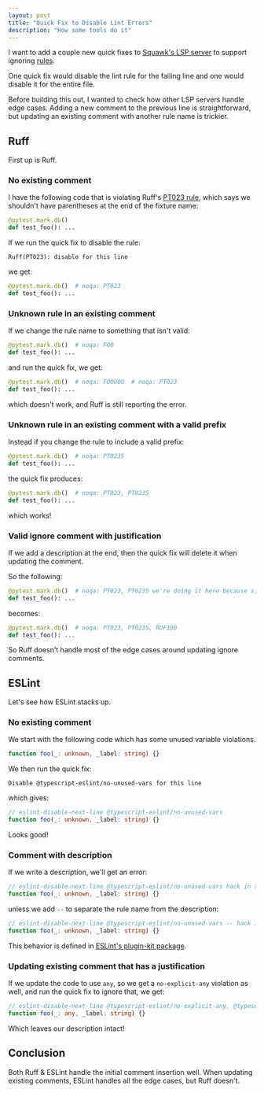 ```yaml
---
layout: post
title: "Quick Fix to Disable Lint Errors"
description: "How some tools do it"
---
```


I want to add a couple new quick fixes to [Squawk's LSP server](https://github.com/sbdchd/squawk/tree/6c5e24580bc24f2c9f63e023c1cd3f0d5569709b/crates/squawk_server) to support ignoring [rules](https://squawkhq.com/docs/rules).

One quick fix would disable the lint rule for the failing line and one would disable it for the entire file.

Before building this out, I wanted to check how other LSP servers handle edge cases. Adding a new comment to the previous line is straightforward, but updating an existing comment with another rule name is trickier.

## Ruff

First up is Ruff.

### No existing comment

I have the following code that is violating Ruff's [PT023 rule](https://docs.astral.sh/ruff/rules/pytest-incorrect-mark-parentheses-style/), which says we shouldn't have parentheses at the end of the fixture name:

```python
@pytest.mark.db()
def test_foo(): ...
```

If we run the quick fix to disable the rule:

```
Ruff(PT023): disable for this line
```

we get:

```python
@pytest.mark.db()  # noqa: PT023
def test_foo(): ...
```

### Unknown rule in an existing comment

If we change the rule name to something that isn't valid:

```python
@pytest.mark.db()  # noqa: FOO
def test_foo(): ...
```

and run the quick fix, we get:

```python
@pytest.mark.db()  # noqa: FOOOOO  # noqa: PT023
def test_foo(): ...
```

which doesn't work, and Ruff is still reporting the error.

### Unknown rule in an existing comment with a valid prefix

Instead if you change the rule to include a valid prefix:

```python
@pytest.mark.db()  # noqa: PT0235
def test_foo(): ...
```

the quick fix produces:

```python
@pytest.mark.db()  # noqa: PT023, PT0235
def test_foo(): ...
```

which works!

### Valid ignore comment with justification

If we add a description at the end, then the quick fix will delete it when updating the comment.

So the following:

```python
@pytest.mark.db()  # noqa: PT023, PT0235 we're doing it here because x, y, z.
def test_foo(): ...
```

becomes:

```python
@pytest.mark.db()  # noqa: PT023, PT0235, RUF100
def test_foo(): ...
```

So Ruff doesn't handle most of the edge cases around updating ignore comments.

## ESLint

Let's see how ESLint stacks up.

### No existing comment

We start with the following code which has some unused variable violations.

```typescript
function foo(_: unknown, _label: string) {}
```

We then run the quick fix:

```
Disable @typescript-eslint/no-unused-vars for this line
```

which gives:

```typescript
// eslint-disable-next-line @typescript-eslint/no-unused-vars
function foo(_: unknown, _label: string) {}
```

Looks good!

### Comment with description

If we write a description, we'll get an error:

```typescript
// eslint-disable-next-line @typescript-eslint/no-unused-vars hack in the meantime
function foo(_: unknown, _label: string) {}
```

unless we add `--` to separate the rule name from the description:

```typescript
// eslint-disable-next-line @typescript-eslint/no-unused-vars -- hack in the meantime
function foo(_: unknown, _label: string) {}
```

This behavior is defined in [ESLint's plugin-kit package](https://github.com/eslint/rewrite/blob/c9510f9c70b2c76892932150a5adb929bd287b50/packages/plugin-kit/src/config-comment-parser.js#L209-L220).

### Updating existing comment that has a justification

If we update the code to use `any`, so we get a `no-explicit-any` violation as well, and run the quick fix to ignore that, we get:

```typescript
// eslint-disable-next-line @typescript-eslint/no-explicit-any, @typescript-eslint/no-unused-vars -- hack in the meantime
function foo(_: any, _label: string) {}
```

Which leaves our description intact!

## Conclusion

Both Ruff & ESLint handle the initial comment insertion well. When updating existing comments, ESLint handles all the edge cases, but Ruff doesn't.
